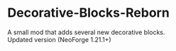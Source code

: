 # Decorative-Blocks-Reborn
 A small mod that adds several new decorative blocks.
<br>
Updated version (NeoForge 1.21.1+)
